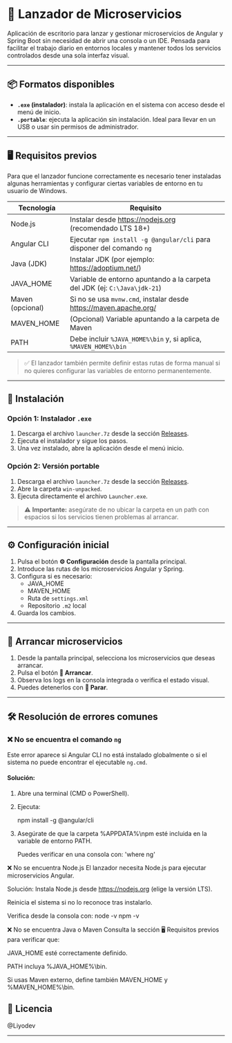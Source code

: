 # 🚀 Lanzador de Microservicios

Aplicación de escritorio para lanzar y gestionar microservicios de Angular y Spring Boot sin necesidad de abrir una consola o un IDE. Pensada para facilitar el trabajo diario en entornos locales y mantener todos los servicios controlados desde una sola interfaz visual.

---

## 📦 Formatos disponibles

- **`.exe` (instalador)**: instala la aplicación en el sistema con acceso desde el menú de inicio.
- **`.portable`**: ejecuta la aplicación sin instalación. Ideal para llevar en un USB o usar sin permisos de administrador.

---

## 🖥️ Requisitos previos

Para que el lanzador funcione correctamente es necesario tener instaladas algunas herramientas y configurar ciertas variables de entorno en tu usuario de Windows.

| Tecnología     | Requisito                                                                 |
|----------------|---------------------------------------------------------------------------|
| Node.js        | Instalar desde https://nodejs.org (recomendado LTS 18+)                   |
| Angular CLI    | Ejecutar `npm install -g @angular/cli` para disponer del comando `ng`     |
| Java (JDK)     | Instalar JDK (por ejemplo: https://adoptium.net/)                         |
| JAVA_HOME      | Variable de entorno apuntando a la carpeta del JDK (ej: `C:\Java\jdk-21`) |
| Maven (opcional) | Si no se usa `mvnw.cmd`, instalar desde https://maven.apache.org/       |
| MAVEN_HOME     | (Opcional) Variable apuntando a la carpeta de Maven                       |
| PATH           | Debe incluir `%JAVA_HOME%\bin` y, si aplica, `%MAVEN_HOME%\bin`           |

> ✅ El lanzador también permite definir estas rutas de forma manual si no quieres configurar las variables de entorno permanentemente.

---

## 🔧 Instalación

### Opción 1: Instalador `.exe`
1. Descarga el archivo `launcher.7z` desde la sección [Releases](../../releases).
2. Ejecuta el instalador y sigue los pasos.
3. Una vez instalado, abre la aplicación desde el menú inicio.

### Opción 2: Versión portable
1. Descarga el archivo `launcher.7z` desde la sección [Releases](../../releases).
2. Abre la carpeta `win-unpacked`.
3. Ejecuta directamente el archivo `Launcher.exe`.

> ⚠️ **Importante:** asegúrate de no ubicar la carpeta en un path con espacios si los servicios tienen problemas al arrancar.

---

## ⚙️ Configuración inicial

1. Pulsa el botón **⚙️ Configuración** desde la pantalla principal.
2. Introduce las rutas de los microservicios Angular y Spring.
3. Configura si es necesario:
   - JAVA_HOME
   - MAVEN_HOME
   - Ruta de `settings.xml`
   - Repositorio `.m2` local
4. Guarda los cambios.

---

## 🏁 Arrancar microservicios

1. Desde la pantalla principal, selecciona los microservicios que deseas arrancar.
2. Pulsa el botón **🚀 Arrancar**.
3. Observa los logs en la consola integrada o verifica el estado visual.
4. Puedes detenerlos con **🛑 Parar**.

---

## 🛠️ Resolución de errores comunes

### ❌ No se encuentra el comando `ng`
Este error aparece si Angular CLI no está instalado globalmente o si el sistema no puede encontrar el ejecutable `ng.cmd`.

#### Solución:
1. Abre una terminal (CMD o PowerShell).
2. Ejecuta:

   npm install -g @angular/cli

3. Asegúrate de que la carpeta %APPDATA%\npm esté incluida en la variable de entorno PATH.

    Puedes verificar en una consola con: 'where ng'

❌ No se encuentra Node.js
El lanzador necesita Node.js para ejecutar microservicios Angular.

Solución:
Instala Node.js desde https://nodejs.org (elige la versión LTS).

Reinicia el sistema si no lo reconoce tras instalarlo.

Verifica desde la consola con:
node -v
npm -v

❌ No se encuentra Java o Maven
Consulta la sección 🖥️ Requisitos previos para verificar que:

JAVA_HOME esté correctamente definido.

PATH incluya %JAVA_HOME%\bin.

Si usas Maven externo, define también MAVEN_HOME y %MAVEN_HOME%\bin.

## 📝 Licencia

@Liyodev

---

